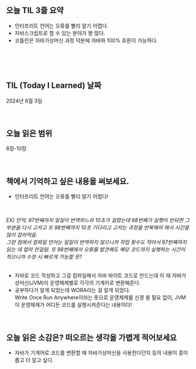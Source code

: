 ## 오늘 TIL 3줄 요약

- 인터프리트 언어는 오류를 빨리 알기 어렵다.
- 자바스크립트로 할 수 있는 분야가 짱 많다.
- 코틀린은 자바가상머신 과정 덕분에 자바와 100% 호환이 가능하다.<br/><br/>
<br/><br/><br/>
## TIL (Today I Learned) 날짜

2024년 6월 3일
<br/><br/><br/>

## 오늘 읽은 범위

6장-10장
<br/><br/><br/>
## 책에서 기억하고 싶은 내용을 써보세요.

- ﻿인터프리트 언어는 오류를 빨리 알기 어렵다!
<br/>

*EX) 만약, 97번째까지 일일이 번역하느라 10초가 걸렸는데 98번째가 실행이 안되면 그 부분을 다시 고치고 또 98번째까지 10초 기다리고 고치는 과정을 반복해야 해서 시간을 많이 잡아먹음. <br/>그런 점에서 컴파일 언어는 일일이 번역하지 않으니까 작업 횟수도 적어서 97번째까지 읽는 데 얼마 안걸림. 또 98번째에서 오류를 발견해도 해당 코드까지 실행하는 시간이 적으니까 수정 시 빠르게 가능할 듯?﻿*
<br/><br/>
- 자바로 코드 작성하고 그걸 컴파일해서 자바 바이트 코드로 만드는데 이 때 자바가상머신(JVM)이 운영체제별로 각각의 기계어로 변환해준다.<br/>
- 공부하다가 알게 되었는데 WORA라는 걸 알게 되었다. <br/>Write Once Run Anywhere이라는 뜻으로 운영체제를 신경 쓸 필요 없이, JVM이 운영체제가 어디든 코드를 실행시켜준다는 내용이다!<br/><br/><br/>
## 오늘 읽은 소감은? 떠오르는 생각을 가볍게 적어보세요

- 자바가 기계어로 코드를 변환할 때 자바가상머신을 사용한다던지 등의 내용이 흥미롭고 더 알고 싶다.
